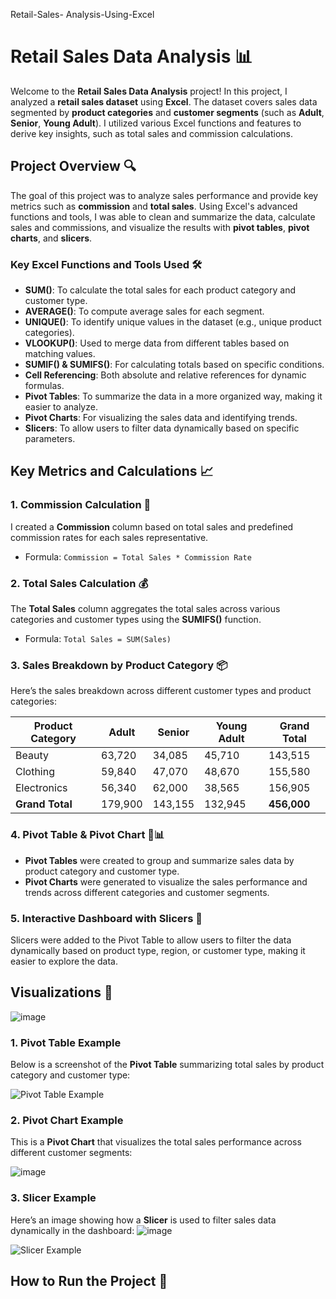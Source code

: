 Retail-Sales- Analysis-Using-Excel
# Retail Sales Data Analysis 📊

Welcome to the **Retail Sales Data Analysis** project! In this project, I analyzed a **retail sales dataset** using **Excel**. The dataset covers sales data segmented by **product categories** and **customer segments** (such as **Adult**, **Senior**, **Young Adult**). I utilized various Excel functions and features to derive key insights, such as total sales and commission calculations.

## Project Overview 🔍

The goal of this project was to analyze sales performance and provide key metrics such as **commission** and **total sales**. Using Excel's advanced functions and tools, I was able to clean and summarize the data, calculate sales and commissions, and visualize the results with **pivot tables**, **pivot charts**, and **slicers**.

### Key Excel Functions and Tools Used 🛠️

- **SUM()**: To calculate the total sales for each product category and customer type.
- **AVERAGE()**: To compute average sales for each segment.
- **UNIQUE()**: To identify unique values in the dataset (e.g., unique product categories).
- **VLOOKUP()**: Used to merge data from different tables based on matching values.
- **SUMIF() & SUMIFS()**: For calculating totals based on specific conditions.
- **Cell Referencing**: Both absolute and relative references for dynamic formulas.
- **Pivot Tables**: To summarize the data in a more organized way, making it easier to analyze.
- **Pivot Charts**: For visualizing the sales data and identifying trends.
- **Slicers**: To allow users to filter data dynamically based on specific parameters.

## Key Metrics and Calculations 📈

### 1. **Commission Calculation** 💸
I created a **Commission** column based on total sales and predefined commission rates for each sales representative. 

- Formula: `Commission = Total Sales * Commission Rate`

### 2. **Total Sales Calculation** 💰
The **Total Sales** column aggregates the total sales across various categories and customer types using the **SUMIFS()** function.

- Formula: `Total Sales = SUM(Sales)`

### 3. **Sales Breakdown by Product Category** 📦

Here’s the sales breakdown across different customer types and product categories:

| Product Category | Adult  | Senior | Young Adult | **Grand Total** |
|------------------|--------|--------|-------------|-----------------|
| Beauty           | 63,720 | 34,085 | 45,710      | 143,515         |
| Clothing         | 59,840 | 47,070 | 48,670      | 155,580         |
| Electronics      | 56,340 | 62,000 | 38,565      | 156,905         |
| **Grand Total**  | 179,900| 143,155| 132,945     | **456,000**     |

### 4. **Pivot Table & Pivot Chart** 📑📊
- **Pivot Tables** were created to group and summarize sales data by product category and customer type.
- **Pivot Charts** were generated to visualize the sales performance and trends across different categories and customer segments.

### 5. **Interactive Dashboard with Slicers** 🔧
Slicers were added to the Pivot Table to allow users to filter the data dynamically based on product type, region, or customer type, making it easier to explore the data.

## Visualizations 📸
![image](https://github.com/user-attachments/assets/27551995-be75-4b03-b1f6-4d71de699478)

### 1. **Pivot Table Example**
Below is a screenshot of the **Pivot Table** summarizing total sales by product category and customer type:

![Pivot Table Example](https://via.placeholder.com/800x400.png)

### 2. **Pivot Chart Example**
This is a **Pivot Chart** that visualizes the total sales performance across different customer segments:

![image](https://github.com/user-attachments/assets/880bcd32-8582-48eb-bf80-95db8700542f)


### 3. **Slicer Example**
Here’s an image showing how a **Slicer** is used to filter sales data dynamically in the dashboard:
![image](https://github.com/user-attachments/assets/1ede18f3-fad1-48da-8949-64831240accd)

![Slicer Example](https://via.placeholder.com/800x400.png)

## How to Run the Project 🚀
